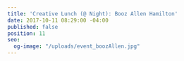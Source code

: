 ```yaml
---
title: 'Creative Lunch (@ Night): Booz Allen Hamilton'
date: 2017-10-11 08:29:00 -04:00
published: false
position: 11
seo:
  og-image: "/uploads/event_boozAllen.jpg"
---
```


